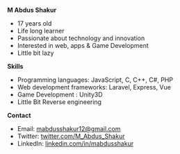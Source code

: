 **M Abdus Shakur**

* 17 years old
* Life long learner
* Passionate about technology and innovation
* Interested in web, apps & Game Development
* Little bit lazy

**Skills**

* Programming languages: JavaScript, C, C++, C#, PHP
* Web development frameworks: Laravel, Express, Vue
* Game Development : Unity3D
* Little Bit Reverse engineering

**Contact**

* Email: mabdusshakur12@gmail.com
* Twitter:  <a href="https://twitter.com/M_Abdus_Shakur" target="blank">twitter.com/M_Abdus_Shakur</a>
* LinkedIn: <a href="https://www.linkedin.com/in/mabdusshakur" target="blank">linkedin.com/in/mabdusshakur</a>


